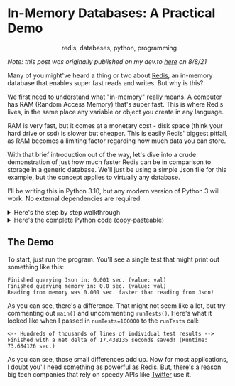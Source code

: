# In-Memory Databases: A Practical Demo
<p align="center">redis, databases, python, programming</p>

*Note: this post was originally published on my dev.to [here](https://dev.to/httpsamc/in-memory-databases-a-pratical-demo-4bmp) on 8/8/21*

Many of you might've heard a thing or two about [Redis](https://redis.io/), an in-memory database that enables super fast reads and writes. But why is this?

We first need to understand what "in-memory" really means. A computer has RAM (Random Access Memory) that's super fast. This is where Redis lives, in the same place any variable or object you create in any language.

RAM is very fast, but it comes at a monetary cost - disk space (think your hard drive or ssd) is slower but cheaper. This is easily Redis' biggest pitfall, as RAM becomes a limiting factor regarding how much data you can store.

With that brief introduction out of the way, let's dive into a crude demonstration of just how much faster Redis can be in comparison to storage in a generic database. We'll just be using a simple Json file for this example, but the concept applies to virtually any database.

I'll be writing this in Python 3.10, but any modern version of Python 3 will work. No external dependencies are required.

<details>
<summary>Here's the step by step walkthrough</summary>

To start, I'm going to import a few modules: `json` (allows us to port between json <-> python dict) and `time` (allows us to keep track of time). Then, I'll create a dictionary called `DATA`, which will be cached in memory since it's a variable.

```Python
import json
import time

DATA: dict = {
    "key": "val"
}
```

Next, I'll define a quick method to create a Json file that represents the `DATA` variable in the current directory - this is what we'll compare our in-memory calls to:

```Python
def createJsonFile() -> None:
    "Creates a simple data.json in the current directory with the value of the dict DATA"

    with open('data.json', 'w') as f:
        json.dump(DATA, f)
```

Now I'll define a method that opens the Json file, converts it into a dict, and calls for the value of `key`:

```Python
def readFromJson() -> float:
    """Reads the value of "key" by opening data.json and parsing it into a dict,
    and then querying the in-memory dict.

    Returns:
        float: How long the operation took to complete in seconds (rounded to 6 dec.)
    """

    start = time.time()

    with open('data.json', 'r') as f:
        readData = json.loads(f.read())
    value = readData["key"]

    timeToComplete = round(time.time()-start, 6)

    print(f"Finished querying Json in: {timeToComplete} sec. (value: {value})")
    return timeToComplete
```

Here, I'm defining a method to get the value of `key`, but from the already cached in-memory dict `DATA`:

```Python
def readFromMemory() -> float:
    """Reads the value of "key" from the in-memory dict DATA (global)"

    Returns:
        float: How long the operation took to complete in seconds (rounded to 6 dec.)
    """
    start = time.time()

    value = DATA["key"]

    timeToComplete = round(time.time()-start, 6)

    print(f"Finished querying memory in: {timeToComplete} sec. (value: {value})")
    return timeToComplete
```

Finally, I'll define a quick tester method to compare the in-memory calls vs the file calls:

```Python
 def main() -> float:
    """Runs a call to readFromMemory and readFromJson and explains which was faster
    and by how much.

    Returns:
        float: the time difference between the readFromMemory and readFromJson calls (rounded to 6 dec.)
                (if pos. -> readFromMemory was faster, if neg. -> readFromJson was faster)
    """
    readFromJsonTime = readFromJson()
    readFromMemoryTime = readFromMemory()

    totalDelta = round(readFromJsonTime-readFromMemoryTime, 6)

    if totalDelta >= 0:
        print(f"Reading from memory was {totalDelta} sec. faster than reading from Json!")
    else:
        print(f"Wow! Reading from Json was actually {-totalDelta} sec. faster!")

    return totalDelta
```

As a bonus, I'm going to define a batch method to run lots of tests for us an aggregate the total results:

```Python
def runTests(numTests: int = 10000) -> None:
    """Runs lots of comparisons and explains the net delta,
    or how much time was saved by the in-memory calls.

    Args:
        numTests (int, optional): How many tests to run. Defaults to 10,000.
    """
    start = time.time()
    deltaCount = 0

    for _ in range(1, numTests):
        deltaCount += main()

    timeToComplete = round(time.time()-start, 6)
    print(f"Finished with a net delta of {round(deltaCount, 6)} seconds saved! (Runtime: {timeToComplete} sec.)")
```

Last but not least, the actual call:

```Python
if __name__ == "__main__":
    createJsonFile()

    # Try this out first to see a single test
    main()

    # Run this later to see a large comparsion - supply a custom value for numTests if you want!
    #runTests()
```

</details>

<details>
<summary>Here's the complete Python code (copy-pasteable)</summary>

```Python
import json
import time

DATA: dict = {
    "key": "val"
}

def createJsonFile() -> None:
    "Creates a simple data.json in the current directory with the value of the dict DATA"

    with open('data.json', 'w') as f:
        json.dump(DATA, f)

def readFromJson() -> float:
    """Reads the value of "key" by opening data.json and parsing it into a dict,
    and then querying the in-memory dict.

    Returns:
        float: How long the operation took to complete in seconds (rounded to 6 dec.)
    """

    start = time.time()

    with open('data.json', 'r') as f:
        readData = json.loads(f.read())
    value = readData["key"]

    timeToComplete = round(time.time()-start, 6)

    print(f"Finished querying Json in: {timeToComplete} sec. (value: {value})")
    return timeToComplete

def readFromMemory() -> float:
    """Reads the value of "key" from the in-memory dict DATA (global)"

    Returns:
        float: How long the operation took to complete in seconds (rounded to 6 dec.)
    """
    start = time.time()

    value = DATA["key"]

    timeToComplete = round(time.time()-start, 6)

    print(f"Finished querying memory in: {timeToComplete} sec. (value: {value})")
    return timeToComplete

def main() -> float:
    """Runs a call to readFromMemory and readFromJson and explains which was faster
    and by how much.

    Returns:
        float: the time difference between the readFromMemory and readFromJson calls (rounded to 6 dec.)
                (if pos. -> readFromMemory was faster, if neg. -> readFromJson was faster)
    """
    readFromJsonTime = readFromJson()
    readFromMemoryTime = readFromMemory()

    totalDelta = round(readFromJsonTime-readFromMemoryTime, 6)

    if totalDelta >= 0:
        print(f"Reading from memory was {totalDelta} sec. faster than reading from Json!")
    else:
        print(f"Wow! Reading from Json was actually {-totalDelta} sec. faster!")

    return totalDelta

def runTests(numTests: int = 10000) -> None:
    """Runs lots of comparisons and explains the net delta,
    or how much time was saved by the in-memory calls.

    Args:
        numTests (int, optional): How many tests to run. Defaults to 10,000.
    """
    start = time.time()
    deltaCount = 0

    for _ in range(1, numTests):
        deltaCount += main()

    timeToComplete = round(time.time()-start, 6)
    print(f"Finished with a net delta of {round(deltaCount, 6)} seconds saved! (Runtime: {timeToComplete} sec.)")

if __name__ == "__main__":
    createJsonFile()

    # Try this out first to see a single test
    main()

    # Run this later to see a large comparsion - supply a custom value for numTests if you want!
    #runTests()
```
</details>

## The Demo
To start, just run the program. You'll see a single test that might print out something like this:

```
Finished querying Json in: 0.001 sec. (value: val)
Finished querying memory in: 0.0 sec. (value: val)
Reading from memory was 0.001 sec. faster than reading from Json!
```

As you can see, there's a difference. That might not seem like a lot, but try commenting out `main()` and uncommenting `runTests()`. Here's what it looked like when I passed in `numTests=100000` to the `runTests` call:

```
<-- Hundreds of thousands of lines of individual test results -->
Finished with a net delta of 17.438135 seconds saved! (Runtime: 73.684126 sec.)
```

As you can see, those small differences add up. Now for most applications, I doubt you'll need something as powerful as Redis. But, there's a reason big tech companies that rely on speedy APIs like [Twitter](https://blog.twitter.com/engineering/en_us/topics/infrastructure/2019/improving-key-expiration-in-redis) use it.